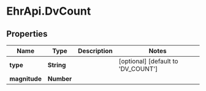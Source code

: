 # EhrApi.DvCount

## Properties
Name | Type | Description | Notes
------------ | ------------- | ------------- | -------------
**type** | **String** |  | [optional] [default to &#x27;DV_COUNT&#x27;]
**magnitude** | **Number** |  | 
